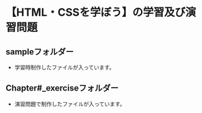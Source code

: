 # 【HTML・CSSを学ぼう】の学習及び演習問題

## sampleフォルダー
* 学習時制作したファイルが入っています。

## Chapter#_exerciseフォルダー
* 演習問題で制作したファイルが入っています。